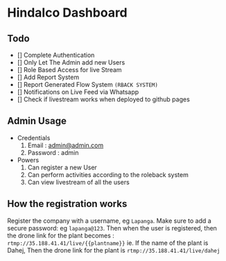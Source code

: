 # Hindalco Dashboard

## Todo 
- [] Complete Authentication
- [] Only Let The Admin add new Users
- [] Role Based Access for live Stream
- [] Add Report System
- [] Report Generated Flow System `(RBACK SYSTEM)`
- [] Notifications on Live Feed via Whatsapp
- [] Check if livestream works when deployed to github pages

## Admin Usage
- Credentials
    1. Email : admin@admin.com
    2. Password : admin
- Powers
    1. Can register a new User
    2. Can perform activities according to the roleback system
    3. Can view livestream of all the users

## How the registration works
Register the company with a username, eg `Lapanga`.
Make sure to add a secure password: eg `lapanga@123`.
Then when the user is registered, then the drone link for the plant becomes : `rtmp://35.188.41.41/live/{{plantname}}`
ie. If the name of the plant is Dahej, Then the drone link for the plant is `rtmp://35.188.41.41/live/dahej`